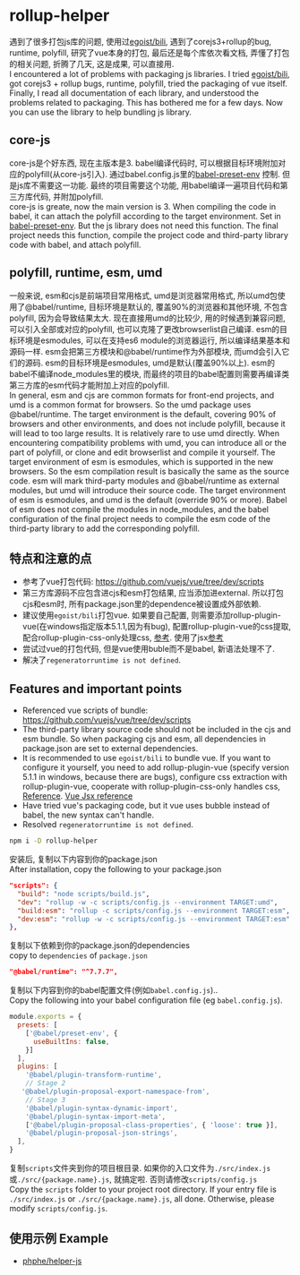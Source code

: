 # rollup-helper
遇到了很多打包js库的问题, 使用过[egoist/bili](https://github.com/egoist/bili), 遇到了corejs3+rollup的bug, runtime, polyfill, 研究了vue本身的打包, 最后还是每个库依次看文档, 弄懂了打包的相关问题, 折腾了几天, 这是成果, 可以直接用.   
I encountered a lot of problems with packaging js libraries. I tried [egoist/bili](https://github.com/egoist/bili), got corejs3 + rollup bugs, runtime, polyfill, tried the packaging of vue itself. Finally, I read all documentation of each library, and understood the problems related to packaging. This has bothered me for a few days. Now you can use the library to help bundling js library.

## core-js
core-js是个好东西, 现在主版本是3. babel编译代码时, 可以根据目标环境附加对应的polyfill(从core-js引入). 通过babel.config.js里的[babel-preset-env](https://babeljs.io/docs/en/next/babel-preset-env.html) 控制.
但是js库不需要这一功能. 最终的项目需要这个功能, 用babel编译一遍项目代码和第三方库代码, 并附加polyfill.   
core-js is greate, now the main version is 3. When compiling the code in babel, it can attach the polyfill according to the target environment. Set in [babel-preset-env](https://babeljs.io/docs/en/next/babel-preset-env.html).
But the js library does not need this function. The final project needs this function, compile the project code and third-party library code with babel, and attach polyfill.

## polyfill, runtime, esm, umd
一般来说, esm和cjs是前端项目常用格式, umd是浏览器常用格式, 所以umd包使用了@babel/runtime, 目标环境是默认的, 覆盖90%的浏览器和其他环境, 不包含polyfill, 因为会导致结果太大. 现在直接用umd的比较少, 用的时候遇到兼容问题, 可以引入全部或对应的polyfill, 也可以克隆了更改browserlist自己编译. esm的目标环境是esmodules, 可以在支持es6 module的浏览器运行, 所以编译结果基本和源码一样. esm会把第三方模块和@babel/runtime作为外部模块, 而umd会引入它们的源码. esm的目标环境是esmodules, umd是默认(覆盖90%以上). esm的babel不编译node_modules里的模块, 而最终的项目的babel配置则需要再编译类第三方库的esm代码才能附加上对应的polyfill.   
In general, esm and cjs are common formats for front-end projects, and umd is a common format for browsers. So the umd package uses @babel/runtime. The target environment is the default, covering 90% of browsers and other environments, and does not include polyfill, because it will lead to too large results. It is relatively rare to use umd directly. When encountering compatibility problems with umd, you can introduce all or the part of polyfill, or clone and edit browserlist and compile it yourself. The target environment of esm is esmodules, which is supported in the new browsers. So the esm compilation result is basically the same as the source code. esm will mark third-party modules and @babel/runtime as external modules, but umd will introduce their source code. The target environment of esm is esmodules, and umd is the default (override 90% or more). Babel of esm does not compile the modules in node_modules, and the babel configuration of the final project needs to compile the esm code of the third-party library to add the corresponding polyfill.

## 特点和注意的点
* 参考了vue打包代码: https://github.com/vuejs/vue/tree/dev/scripts
* 第三方库源码不应包含进cjs和esm打包结果, 应当添加进external. 所以打包cjs和esm时, 所有package.json里的dependence被设置成外部依赖.
* 建议使用`egoist/bili`打包vue. 如果要自己配置, 则需要添加rollup-plugin-vue(在windows指定版本5.1.1,因为有bug), 配置rollup-plugin-vue的css提取, 配合rollup-plugin-css-only处理css, [参考](https://rollup-plugin-vue.vuejs.org/examples.html#minimal). 使用了jsx[参考](https://github.com/vuejs/vue-cli/tree/dev/packages/%40vue/babel-preset-app#vue-jsx-support)
* 尝试过vue的打包代码, 但是vue使用buble而不是babel, 新语法处理不了.
* 解决了`regeneratorruntime is not defined`.

## Features and important points
* Referenced vue scripts of bundle: https://github.com/vuejs/vue/tree/dev/scripts
* The third-party library source code should not be included in the cjs and esm bundle. So when packaging cjs and esm, all dependencies in package.json are set to external dependencies.
* It is recommended to use `egoist/bili` to bundle vue. If you want to configure it yourself, you need to add rollup-plugin-vue (specify version 5.1.1 in windows, because there are bugs), configure css extraction with rollup-plugin-vue, cooperate with rollup-plugin-css-only handles css, [Reference](https://rollup-plugin-vue.vuejs.org/examples.html#minimal). [Vue Jsx reference](https://github.com/vuejs/vue-cli/tree/dev/packages/%40vue/babel-preset-app#vue-jsx-support)
* Have tried vue's packaging code, but it vue uses bubble instead of babel, the new syntax can't handle.
* Resolved `regeneratorruntime is not defined`.

```sh
npm i -D rollup-helper
```
安装后, 复制以下内容到你的package.json   
After installation, copy the following to your package.json
```json
"scripts": {
  "build": "node scripts/build.js",
  "dev": "rollup -w -c scripts/config.js --environment TARGET:umd",
  "build:esm": "rollup -c scripts/config.js --environment TARGET:esm",
  "dev:esm": "rollup -w -c scripts/config.js --environment TARGET:esm"
},
```
复制以下依赖到你的package.json的dependencies   
copy to `dependencies` of `package.json`
```json
"@babel/runtime": "^7.7.7",
```
复制以下内容到你的babel配置文件(例如`babel.config.js`)..   
Copy the following into your babel configuration file (eg `babel.config.js`).
```js
module.exports = {
  presets: [
    ['@babel/preset-env', {
      useBuiltIns: false,
    }]
  ],
  plugins: [
    '@babel/plugin-transform-runtime',
    // Stage 2
   '@babel/plugin-proposal-export-namespace-from',
    // Stage 3
    '@babel/plugin-syntax-dynamic-import',
    '@babel/plugin-syntax-import-meta',
    ['@babel/plugin-proposal-class-properties', { 'loose': true }],
    '@babel/plugin-proposal-json-strings',
  ],
}
```

复制`scripts`文件夹到你的项目根目录. 如果你的入口文件为`./src/index.js`或`./src/{package.name}.js`, 就搞定啦. 否则请修改`scripts/config.js`   
Copy the `scripts` folder to your project root directory. If your entry file is `./src/index.js` or `./src/{package.name}.js`, all done. Otherwise, please modify `scripts/config.js`.
## 使用示例 Example
* [phphe/helper-js](https://github.com/phphe/helper-js)
